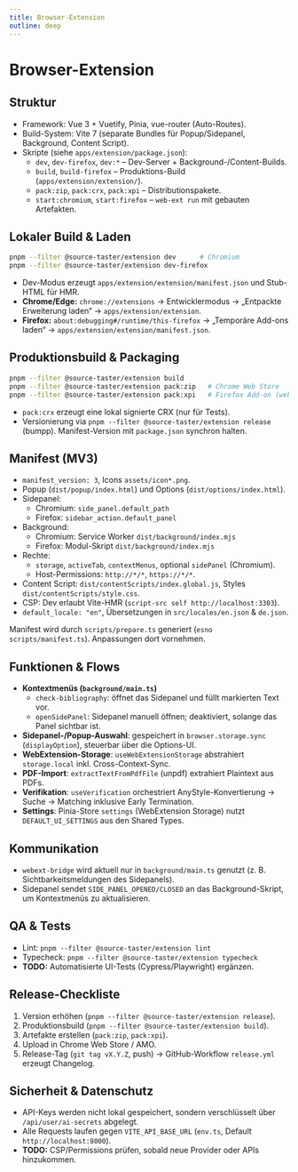 ```yaml
---
title: Browser-Extension
outline: deep
---
```


# Browser-Extension

## Struktur

- Framework: Vue 3 + Vuetify, Pinia, vue-router (Auto-Routes).
- Build-System: Vite 7 (separate Bundles für Popup/Sidepanel, Background, Content Script).
- Skripte (siehe `apps/extension/package.json`):
  - `dev`, `dev-firefox`, `dev:*` – Dev-Server + Background-/Content-Builds.
  - `build`, `build-firefox` – Produktions-Build (`apps/extension/extension/`).
  - `pack:zip`, `pack:crx`, `pack:xpi` – Distributionspakete.
  - `start:chromium`, `start:firefox` – `web-ext run` mit gebauten Artefakten.

## Lokaler Build & Laden

```bash
pnpm --filter @source-taster/extension dev      # Chromium
pnpm --filter @source-taster/extension dev-firefox
```

- Dev-Modus erzeugt `apps/extension/extension/manifest.json` und Stub-HTML für HMR.
- **Chrome/Edge:** `chrome://extensions` → Entwicklermodus → „Entpackte Erweiterung laden“ → `apps/extension/extension`.
- **Firefox:** `about:debugging#/runtime/this-firefox` → „Temporäre Add-ons laden“ → `apps/extension/extension/manifest.json`.

## Produktionsbuild & Packaging

```bash
pnpm --filter @source-taster/extension build
pnpm --filter @source-taster/extension pack:zip   # Chrome Web Store
pnpm --filter @source-taster/extension pack:xpi   # Firefox Add-on (web-ext build)
```

- `pack:crx` erzeugt eine lokal signierte CRX (nur für Tests).
- Versionierung via `pnpm --filter @source-taster/extension release` (bumpp). Manifest-Version mit `package.json` synchron halten.

## Manifest (MV3)

- `manifest_version: 3`, Icons `assets/icon*.png`.
- Popup (`dist/popup/index.html`) und Options (`dist/options/index.html`).
- Sidepanel:
  - Chromium: `side_panel.default_path`
  - Firefox: `sidebar_action.default_panel`
- Background:
  - Chromium: Service Worker `dist/background/index.mjs`
  - Firefox: Modul-Skript `dist/background/index.mjs`
- Rechte:
  - `storage`, `activeTab`, `contextMenus`, optional `sidePanel` (Chromium).
  - Host-Permissions: `http://*/*`, `https://*/*`.
- Content Script: `dist/contentScripts/index.global.js`, Styles `dist/contentScripts/style.css`.
- CSP: Dev erlaubt Vite-HMR (`script-src self http://localhost:3303`).
- `default_locale: "en"`, Übersetzungen in `src/locales/en.json` & `de.json`.

Manifest wird durch `scripts/prepare.ts` generiert (`esno scripts/manifest.ts`). Anpassungen dort vornehmen.

## Funktionen & Flows

- **Kontextmenüs (`background/main.ts`)**
  - `check-bibliography`: öffnet das Sidepanel und füllt markierten Text vor.
  - `openSidePanel`: Sidepanel manuell öffnen; deaktiviert, solange das Panel sichtbar ist.
- **Sidepanel-/Popup-Auswahl**: gespeichert in `browser.storage.sync` (`displayOption`), steuerbar über die Options-UI.
- **WebExtension-Storage**: `useWebExtensionStorage` abstrahiert `storage.local` inkl. Cross-Context-Sync.
- **PDF-Import**: `extractTextFromPdfFile` (unpdf) extrahiert Plaintext aus PDFs.
- **Verifikation**: `useVerification` orchestriert AnyStyle-Konvertierung → Suche → Matching inklusive Early Termination.
- **Settings**: Pinia-Store `settings` (WebExtension Storage) nutzt `DEFAULT_UI_SETTINGS` aus den Shared Types.

## Kommunikation

- `webext-bridge` wird aktuell nur in `background/main.ts` genutzt (z. B. Sichtbarkeitsmeldungen des Sidepanels).
- Sidepanel sendet `SIDE_PANEL_OPENED/CLOSED` an das Background-Skript, um Kontextmenüs zu aktualisieren.

## QA & Tests

- Lint: `pnpm --filter @source-taster/extension lint`
- Typecheck: `pnpm --filter @source-taster/extension typecheck`
- **TODO:** Automatisierte UI-Tests (Cypress/Playwright) ergänzen.

## Release-Checkliste

1. Version erhöhen (`pnpm --filter @source-taster/extension release`).
2. Produktionsbuild (`pnpm --filter @source-taster/extension build`).
3. Artefakte erstellen (`pack:zip`, `pack:xpi`).
4. Upload in Chrome Web Store / AMO.
5. Release-Tag (`git tag vX.Y.Z`, push) → GitHub-Workflow `release.yml` erzeugt Changelog.

## Sicherheit & Datenschutz

- API-Keys werden nicht lokal gespeichert, sondern verschlüsselt über `/api/user/ai-secrets` abgelegt.
- Alle Requests laufen gegen `VITE_API_BASE_URL` (`env.ts`, Default `http://localhost:8000`).
- **TODO:** CSP/Permissions prüfen, sobald neue Provider oder APIs hinzukommen.
